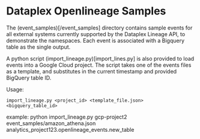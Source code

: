 # Dataplex Openlineage Samples


The (event_samples)[/event_samples] directory contains sample events for all external systems currently supported by the Dataplex Lineage API, to demonstrate the namespaces. Each event is associated with a Bigquery table as the single output.

A python script (import_lineage.py)[import_lines.py] is also provided to load events into a Google Cloud project. 
The script takes one of the events files as a template, and substitutes in the current timestamp and provided BigQuery table ID.

Usage:
```
import_lineage.py <project_id> <template_file.json> <bigquery_table_id>
```

example:
python import_lineage.py gcp-project2 event_samples/amazon_athena.json analytics_project123.openlineage_events.new_table



